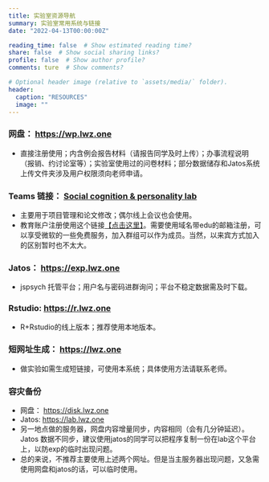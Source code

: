```yaml
---
title: 实验室资源导航
summary: 实验室常用系统与链接
date: "2022-04-13T00:00:00Z"

reading_time: false  # Show estimated reading time?
share: false  # Show social sharing links?
profile: false  # Show author profile?
comments: ture  # Show comments?

# Optional header image (relative to `assets/media/` folder).
header:
  caption: "RESOURCES"
  image: ""
---
```


### 网盘： https://wp.lwz.one 
  - 直接注册使用；内含例会报告材料（请报告同学及时上传）；办事流程说明（报销、约讨论室等）；实验室使用过的问卷材料；部分数据储存和Jatos系统上传文件夹涉及用户权限须向老师申请。
### Teams 链接： [Social cognition & personality lab](https://teams.microsoft.com/l/team/19%3auaMme6kWnI50sbX8diY7WIAtaXqbqFVtsYi8Avtjkho1%40thread.tacv2/conversations?groupId=b557d371-bd2a-459d-a754-94204c14fb1f&tenantId=a45237dc-3f45-44c3-8315-5bd7a1a73e45)
  - 主要用于项目管理和论文修改；偶尔线上会议也会使用。
  - 教育账户注册使用这个链接[【点击这里】](https://www.microsoft.com/zh-cn/education/products/office)。需要使用域名带edu的邮箱注册，可以享受微软的一些免费服务，加入群组可以作为成员。当然，以来宾方式加入的区别暂时也不太大。
### Jatos： https://exp.lwz.one 
  - jspsych 托管平台；用户名与密码进群询问；平台不稳定数据需及时下载。
### Rstudio: https://r.lwz.one 
  - R+Rstudio的线上版本；推荐使用本地版本。
### 短网址生成： https://lwz.one 
  - 做实验如需生成短链接，可使用本系统；具体使用方法请联系老师。

### 容灾备份
- 网盘： https://disk.lwz.one
- Jatos: https://lab.lwz.one
- 另一地点做的服务器，网盘内容增量同步，内容相同（会有几分钟延迟）。Jatos 数据不同步，建议使用jatos的同学可以把程序复制一份在lab这个平台上，以防exp的临时出现问题。
- 总的来说，不推荐主要使用上述两个网址。但是当主服务器出现问题，又急需使用网盘和jatos的话，可以临时使用。
